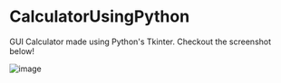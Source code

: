 # CalculatorUsingPython
GUI Calculator made using Python's Tkinter. Checkout the screenshot below!

![image](https://user-images.githubusercontent.com/77010972/128629016-3f094791-f2d0-48b6-bfdd-2663db82f9fa.png)

